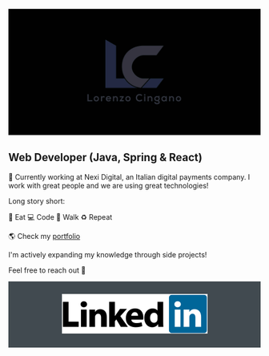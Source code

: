![alt README header](https://github.com/cinganolorenzo/cinganolorenzo/raw/main/logo.jpg)

## Web Developer (Java, Spring & React)

🔭 Currently working at Nexi Digital, an Italian digital payments company. I work with great people and we are using great technologies! 

Long story short:

🥑 Eat 💻 Code 🎄 Walk ♻️ Repeat


🌎 Check my [portfolio](https://portfolio.cingano.me/)

I'm actively expanding my knowledge through side projects! 

Feel free to reach out 💬

<div align="center" style="background:#414a50; padding: 25px 0;">
     <a href="https://www.linkedin.com/in/lorenzo-cingano-5aa951223/">
        <img src="https://github.com/cinganolorenzo/cinganolorenzo/raw/main/linkedin_logo.png" alt="Connect on Linkedin">
    </a>
</div>
